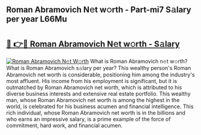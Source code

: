 ## Roman Abramovich N𝚎t w𝚘rth - Part-mi7 S𝚊lary per year L66Mu

# <h2><a href="http://gc2db54.nevu.top/?p=Roman+Abramovich">🔗 👉🔴 Roman Abramovich N𝚎t w𝚘rth - S𝚊lary</a></h2>

[![Roman Abramovich N𝚎t W𝚘rth](https://i.imgur.com/Oavwk0R.jpeg)](http://gc2db54.nevu.top/?p=Roman+Abramovich)
What is Roman Abramovich n𝚎t w𝚘rth? What is Roman Abramovich s𝚊lary per year?
This wealthy person's Roman Abramovich net worth is considerable, positioning him among the industry's most affluent. His income from his employment is significant, but it is outmatched by Roman Abramovich net worth, which is attributed to his diverse business interests and extensive real estate portfolio. This wealthy man, whose Roman Abramovich net worth is among the highest in the world, is celebrated for his business acumen and financial intelligence. This rich individual, whose Roman Abramovich net worth is in the billions and who earns an impressive salary, is a prime example of the force of commitment, hard work, and financial acumen.
